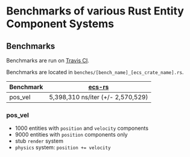# Benchmarks of various Rust Entity Component Systems

## Benchmarks
Benchmarks are run on [Travis CI](https://travis-ci.org/lschmierer/ecs_bench/).

Benchmarks are located in `benches/[bench_name]_[ecs_crate_name].rs`.

 Benchmark | [ecs-rs](https://github.com/HeroesGrave/ecs-rs)
 --------- |:-----------------------------------------------:
 pos_vel   | 5,398,310 ns/iter (+/- 2,570,529)

### pos_vel
 * 1000 entities with `position` and `velocity` components
 * 9000 entities with `position` components only
 * stub `render` system
 * `physics` system: `position += velocity`
